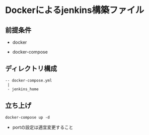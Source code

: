 # Dockerによるjenkins構築ファイル

## 前提条件

- docker

- docker-compose

## ディレクトリ構成

```
-- docker-compose.yml
 |
 - jenkins_home
```

## 立ち上げ

```
docker-compose up -d
```

- portの設定は適宜変更すること

